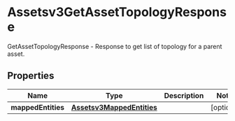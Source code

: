 

# Assetsv3GetAssetTopologyResponse

GetAssetTopologyResponse - Response to get list of topology for a parent asset.

## Properties

| Name | Type | Description | Notes |
|------------ | ------------- | ------------- | -------------|
|**mappedEntities** | [**Assetsv3MappedEntities**](Assetsv3MappedEntities.md) |  |  [optional] |



